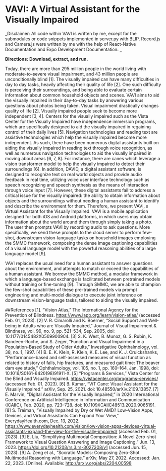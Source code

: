 # VAVI: A Virtual Assistant for the Visually Impaired

_Disclaimer: All code within VAVI is written by me, except for the submodules or code snippets implemented in server.py with BLIP. Record.js and Camera.js were written by me with the help of React-Native Documentation and Expo Development Documentation. _

**Directions: Download, extract, and run.**

Today, there are more than 295 million people in the world living with moderate-to-severe visual impairment, and 43 million people are unconditionally blind [1]. The visually impaired can have many difficulties in day to day tasks, heavily affecting their quality of life [2]. One such difficulty is perceiving their surroundings, and being able to evaluate certain information about common household objects and scenes. VAVI aims to aid the visually impaired in their day-to-day tasks by answering various questions about photos being taken. 
Visual impairment drastically changes quality of life [2]. Visually impaired people seek to become more independent [3, 4]. Centers for the visually impaired such as the Vista Center for the Visually Impaired have independence immersion programs, which are specifically designed to aid the visually impaired in regaining control of their daily lives [5]. Navigation technologies and reading text are assistive technologies which help the visually impaired become more independent. As such, there have been numerous digital assistants built on aiding the visually impaired in reading text through voice recognition, as well as numerous navigation technologies to aid the visually impaired in moving about areas [6, 7, 8]. For instance, there are canes which leverage a vision transformer model to help the visually impaired to detect their surroundings [6]. In addition, DAVID, a digital assistant software, is designed to recognize text on real world objects and provide audio feedback in real time, utilizing voice user interface technology such as speech recognizing and speech synthesis as the means of interaction through voice input [7]. However, these digital assistants fail to address a critical issue for the visually impaired: the ability to obtain information about objects and the surroundings without needing a human assistant to identify and describe the environment for them. 
Therefore, we present VAVI, a Virtual Assistant for the Visually Impaired. VAVI is a mobile application designed for both iOS and Android platforms, in which users may obtain information about the world around them through simply taking a photo. The user then prompts VAVI by recording audio to ask questions. More specifically, we send these prompts to the cloud server to perform few-shot, downstream vision-language tasks on household images employing the SMMC framework, composing the dense image captioning capabilities of a visual language model with the powerful reasoning abilities of a large language model [9]. 

VAVI replaces the usual need for a human assistant to answer questions about the environment, and attempts to match or exceed the capabilities of a human assistant. We borrow the SMMC method, a modular framework in which a language-based exchange is facilitated between pretrained models without training or fine-tuning [9]. Through SMMC, we are able to champion the few-shot capabilities of these pre-trained models via prompt engineering and multi-model dialogue to execute joint inference on downstream vision-language tasks, tailored to aiding the visually impaired. 

##References
[1]. “Vision Atlas,” The International Agency for the Prevention of Blindness. https://www.iapb.org/learn/vision-atlas/ (accessed Feb. 01, 2023).
[2] V. R. Cimarolli and K. Boerner, “Social Support and Well-being in Adults who are Visually Impaired,” Journal of Visual Impairment & Blindness, vol. 99, no. 9, pp. 521–534, Sep. 2005, doi: 10.1177/0145482X0509900904.
[3] S. K. West, B. Munoz, G. S. Rubin, K. Bandeen-Roche, and S. Zeger, “Function and Visual Impairment in a Population-Based Study of Older Adults,” Investigative Ophthalmology, vol. 38, no. 1, 1997.
[4] B. E. K. Klein, R. Klein, K. E. Lee, and K. J. Cruickshanks, “Performance-based and self-assessed measures of visual function as related to history of falls, hip fractures, and measured gait time: The beaver dam eye study,” Ophthalmology, vol. 105, no. 1, pp. 160–164, Jan. 1998, doi: 10.1016/S0161-6420(98)91911-X.
[5] “Programs & Services,” Vista Center for the Blind and Visually Impaired. https://vistacenter.org/programs-services/ (accessed Feb. 01, 2023).
[6] B. Kumar, “ViT Cane: Visual Assistant for the Visually Impaired.” arXiv, Sep. 25, 2021. doi: 10.48550/arXiv.2109.13857.
​​[7] E. Marvin, “Digital Assistant for the Visually Impaired,” in 2020 International Conference on Artificial Intelligence in Information and Communication (ICAIIC), Feb. 2020, pp. 723–728. doi: 10.1109/ICAIIC48513.2020.9065191.
[8] S. Treiman, “Visually Impaired by Dry or Wet AMD? Low-Vision Apps, Devices, and Virtual Assistants Can Expand Your View,” EverydayHealth.com, Dec. 13, 2022. https://www.everydayhealth.com/vision/low-vision-apps-devices-virtual-assistants-expand-the-view-for-the-visually-impaired/ (accessed Feb. 01, 2023).
[9] E. Liu, “Simplifying Multimodal Composition: A Novel Zero-shot Framework to Visual Question Answering and Image Captioning,” Jun. 13, 2023. https://doi.org/10.21203/rs.3.rs-3027308/v1 (accessed Jun. 15, 2023).
[9] A. Zeng et al., “Socratic Models: Composing Zero-Shot Multimodal Reasoning with Language.” arXiv, May 27, 2022. Accessed: Jan. 22, 2023. [Online]. Available: http://arxiv.org/abs/2204.00598

